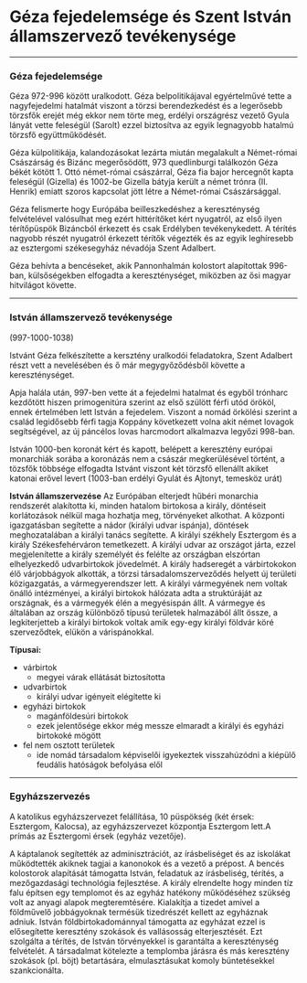 # Géza fejedelemsége és Szent István államszervező tevékenysége
---
### Géza fejedelemsége
Géza 972-996 között uralkodott.
Géza belpolitikájaval egyértelművé tette a nagyfejedelmi hatalmát viszont a törzsi berendezkedést és a legerősebb törzsfők erejét még ekkor nem törte meg, erdélyi országrész vezető Gyula lányát vette feleségül (Sarolt) ezzel biztosítva az egyik legnagyobb hatalmú törzsfő együttműködését.

 Géza külpolitikája, kalandozásokat lezárta miután megalakult a Német-római Császárság és Bizánc megerősödött, 973 quedlinburgi találkozón Géza békét kötött 1. Ottó német-római császárral, Géza fia bajor hercegnőt kapta feleségül (Gizella) és 1002-be Gizella bátyja került a német trónra (II. Henrik) emiatt szoros kapcsolat jött létre a Német-római Császársággal.
 
Géza felismerte hogy Európába beilleszkedéshez a kereszténység felvételével valósulhat meg ezért hittérítőket kért nyugatról, az első ilyen térítőpüspök Bizáncból érkezett és csak Erdélyben tevékenykedett. A térítés nagyobb részét nyugatról érkezett térítők végezték és 
az egyik leghíresebb az esztergomi székesegyház névadója Szent Adalbert. 

Géza behívta a bencéseket, akik Pannonhalmán kolostort alapítottak 996-ban, külsőségekben elfogadta a kereszténységet, miközben az ősi magyar hitvilágot követte.
***
### István államszervező tevékenysége
(997-1000-1038)

Istvánt Géza felkészítette a kersztény uralkodói feladatokra, Szent Adalbert részt vett a nevelésében és ő már megygyőződésből követte a kereszténységet.

Apja halála után, 997-ben vette át a fejedelmi hatalmat és egyből trónharc kezdőtött hiszen primogenitúra szerint az első szülött férfi utód örököl, ennek értelmében lett István a fejedelem. Viszont a nomád örkölési szerint a család legidősebb férfi tagja Koppány következett volna akit német lovagok segítségével, az új páncélos lovas harcmodort alkalmazva legyőzi 998-ban.

István 1000-ben koronát kért és kapott, belépett a keresztény európai monarchiák sorába a koronázás nem a császár megkerülésével történt, a tözsfők többsége elfogadta Istvánt viszont két törzsfő ellenállt akiket katonai erővel levert (1003-ban erdélyi Gyulát és Ajtonyt, temesköz urát)

**István államszervezése**
Az Európában elterjedt hűbéri monarchia rendszerét alakította ki, minden hatalom birtokosa a király, döntéseit korlátozások nélkül maga hozhatja meg, törvényeket alkothat. A központi igazgatásban segítette a nádor (királyi udvar ispánja), döntések meghozatalában a királyi tanács segítette. A királyi székhely Esztergom és a király Székesfehérváron temetkezett. A királyi udvar az országot járta, ezzel megjelenítette a király személyét és felélte az országban elszórtan elhelyezkedő udvarbirtokok jövedelmét. A király hadseregét a várbirtokokon élő várjobbágyok alkották, a törzsi társadalomszerveződés helyett új területi közigazgatás, a vármegyerendszer lett. A királyi vármegyének nem voltak önálló intézményei, a királyi birtokok hálózata adta a struktúráját az országnak, és a vármegyék élén a megyésispán állt. A vármegye és általában az ország különböző típusú területek halmazából állt össze, a legkiterjetteb a királyi birtokok voltak amik egy-egy királyi földvár köré szerveződtek, elükön a várispánokkal.

**Típusai:**
- várbirtok 
	- megyei várak ellátását biztosította
- udvarbirtok
	- királyi udvar igényeit elégítette ki
- egyházi birtokok
	- magánföldesúri birtokok
	- ezek jelentősége ekkor még messze elmaradt a királyi és egyházi birtokoké mögött
- fel nem osztott területek
	- ide nomád társadalom képviselői igyekeztek visszahúzódni a kiépülő feudális hatóságok befolyása elől
---
### Egyházszervezés
A katolikus egyházszervezet felállítása, 10 püspökség (két érsek: Esztergom, Kalocsa), az egyházszervezet központja Esztergom lett.A prímás az Esztergomi érsek (egyház vezetője).

A káptalanok segítették az adminisztrációt, az írásbeliséget és az iskolákat működtették akiknek tagjai a kanonokok és a vezető a prépost. A bencés kolostorok alapítását támogatta István, feladatuk az írásbeliség, térítés, a mezőgazdasági technológia fejlesztése. A király elrendelte hogy minden tíz falu építsen egy templomot és az egyház hatékony működéséhez szükség volt az anyagi alapok megteremtésére. Kialakítja a tizedet amivel a földművelő jobbágyoknak termésük tizedrészét kellett az egyháznak adniuk. István földbirtokadománnyal támogatta az egyházat ezzel is elősegítette keresztény szokások és vallásosság elterjesztését. Ezt szolgálta a térítés, de István törvényekkel is garantálta a kereszténység felvételét. A társadalmat kötelezte a templomba járásra és más keresztény szokások (pl. böjt) betartására, elmulasztásukat komoly büntetésekkel szankcionálta.